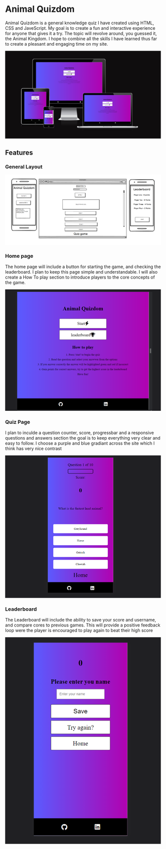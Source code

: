 <h1>Animal Quizdom </h1>

<p>Animal Quizdom is a general knowledge quiz I have created using HTML, CSS and JaveScript.
My goal is to create a fun and interactive experience for anyone that gives it a try. 
The topic will revolve around, you guessed it, the Animal Kingdom.
I hope to combine all the skills I have learned thus far to create a pleasant and engaging time on my site.
</p>

<img src="assets/images/responsive.png" width="auto" height="auto"  alt="Screens preview">

<h2> Features </h2>

<h3>General Layout</h3>

<img src="assets/images/wireframe.png" width="auto" height="auto"  alt="Wireframe preview">

<h3>Home page</h3>

<p>The home page will include a button for starting the game, and checking the leaderboard.
I plan to keep this page simple and understandable. I will also create a How To play section
to introduce players to the core concepts of the game.</p>

<img src="assets/images/Homepage.png" width="auto" height="auto"  alt="Home Page preview">

<h3>Quiz Page</h3>

<p>I plan to inculde a question counter, score, progressbar and a responsive questions and answers section
the goal is to keep everything very clear and easy to follow. I choose a purple and blue gradiant across the site which I think 
has very nice contrast</p>

<img src="assets/images/quizpage.png" width="auto" height="auto"  alt="Quiz Page preview">


<h3> Leaderboard</h3>

<p>The Leaderboard will include the ability to save your score and username,
and compare cores to previous games. This will provide a positive feedback loop were the player is 
encouraged to play again to beat their high score</p>

<img src="assets/images/leaderboard.png" width="auto" height="auto"  alt="Leaderboard Page preview">
